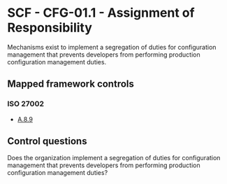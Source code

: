 # SCF - CFG-01.1 - Assignment of Responsibility
Mechanisms exist to implement a segregation of duties for configuration management that prevents developers from performing production configuration management duties.
## Mapped framework controls
### ISO 27002
- [A.8.9](../iso27002/a-8.md#a89)
  
## Control questions
Does the organization implement a segregation of duties for configuration management that prevents developers from performing production configuration management duties?
  